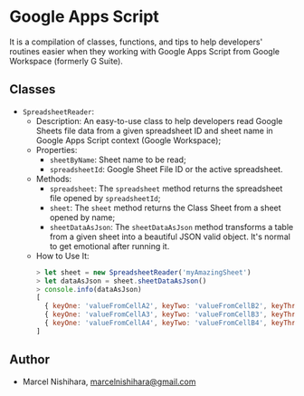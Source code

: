 # Google Apps Script

It is a compilation of classes, functions, and tips to help developers' routines easier when they working with Google Apps Script from Google Workspace (formerly G Suite).


## Classes

- `SpreadsheetReader`:
  - Description: An easy-to-use class to help developers read Google Sheets file data from a given spreadsheet ID and sheet name in Google Apps Script context (Google Workspace);
  - Properties:
    - `sheetByName`: Sheet name to be read;
    - `spreadsheetId`: Google Sheet File ID or the active spreadsheet.
  - Methods:
    - `spreadsheet`: The `spreadsheet` method returns the spreadsheet file opened by `spreadsheetId`;
    - `sheet`: The `sheet` method returns the Class Sheet from a sheet opened by name;
    - `sheetDataAsJson`: The `sheetDataAsJson` method transforms a table from a given sheet into a beautiful JSON valid object. It's normal to get emotional after running it.
  - How to Use It:
    ```js
    > let sheet = new SpreadsheetReader('myAmazingSheet')
    > let dataAsJson = sheet.sheetDataAsJson()
    > console.info(dataAsJson)
    [
      { keyOne: 'valueFromCellA2', keyTwo: 'valueFromCellB2', keyThree: 'valueFromCellC2' },
      { keyOne: 'valueFromCellA3', keyTwo: 'valueFromCellB3', keyThree: 'valueFromCellC3' },
      { keyOne: 'valueFromCellA4', keyTwo: 'valueFromCellB4', keyThree: 'valueFromCellC4' }
    ]
    ```


## Author
- Marcel Nishihara, <marcelnishihara@gmail.com>